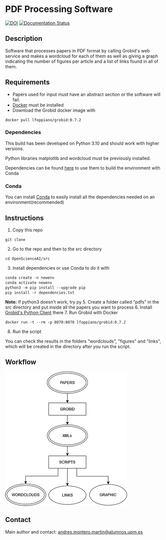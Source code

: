 # PDF Processing Software

[![DOI](https://zenodo.org/badge/DOI/10.5281/zenodo.7708015.svg)](https://doi.org/10.5281/zenodo.7708015)
[![Documentation Status](https://readthedocs.org/projects/openscienceai/badge/?version=latest)](https://openscienceai.readthedocs.io/en/latest/?badge=latest)

## Description

Software that processes papers in PDF format by calling Grobid's web service and makes a wordcloud for each of them as well as giving a graph indicating the number of figures per article and a list of links found in all of them.

## Requirements

- Papers used for input must have an abstract section or the software will fail.
- [Docker](https://www.docker.com/) must be installed
- Download the Grobid docker image with 
```console
docker pull lfoppiano/grobid:0.7.2
```

### Dependencies

This build has been developed on Python 3.10 and should work with higher versions.

Python libraries matplotlib and wordcloud must be previously installed.

Dependencies can be found [here](/dependencies/dependencies.txt) to use them to build the environment with Conda

### Conda

You can install [Conda](https://conda.io/projects/conda/en/latest/user-guide/install/index.html) to easily install all the dependencies needed on an environment(recommended)

## Instructions

1. Copy this repo
```console
git clone  
```
2. Go to the repo and then to the src directory
```console
cd OpenScienceAI/src 
```
3. Install dependencies or use Conda to do it with
```console
conda create -n newenv  
conda activate newenv  
python3 -m pip install --upgrade pip  
pip install -r dependencies.txt
```
**Note:** If python3 doesn't work, try py
5. Create a folder called "pdfs" in the src directory and put inside all the papers you want to process
6. Install [Grobid's Python Client](https://github.com/kermitt2/grobid_client_python) there
7. Run Grobid with Docker
```console
docker run -t --rm -p 8070:8070 lfoppiano/grobid:0.7.2
```
8. Run the script

You can check the results in the folders "wordclouds", "figures" and "links", which will be created in the directory after you run the script.

## Workflow

![This is a total mess!](/assets/workflow.png "Software's Workflow")

## Contact

Main author and contact: andres.montero.martin@alumnos.upm.es
